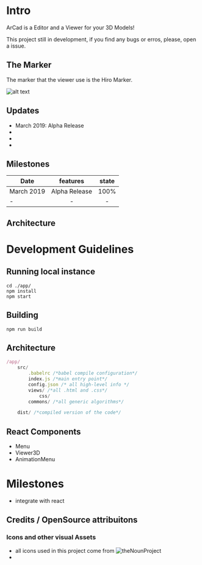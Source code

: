 # Intro
ArCad is a Editor and a Viewer for your 3D Models!

This project still in development, if you find any bugs or erros, please, open a issue.

## The Marker

The marker that the viewer use is the Hiro Marker.

![alt text](https://github.com/Carnaux/WEB-AR-CAD-VIEWER/blob/master/src/imgs/hiro.png "Hiro Marker")

## Updates
- March 2019: Alpha Release
-  
-
-

## Milestones
| Date       |      features                |  state |
|------------|:----------------------------:|:-----:|
| March 2019 | Alpha Release                |  100% |
| -          | -                |  -    |

## Architecture


# Development Guidelines
## Running local instance
```npm
cd ./app/
npm install 
npm start
```

## Building
```npm
npm run build
```

## Architecture
```js
/app/
    src/
        .babelrc /*babel compile configuration*/
        index.js /*main entry point*/
        config.json /* all high-level info */
        views/ /*all .html and .css*/
            css/
        commons/ /*all generic algorithms*/

    dist/ /*compiled version of the code*/

```

## React Components
* Menu
* Viewer3D
* AnimationMenu

# Milestones
* integrate with react

## Credits / OpenSource attribuitons
### Icons and other visual Assets
- all icons used in this project come from ![theNounProject](https://thenounproject.com)
- 
